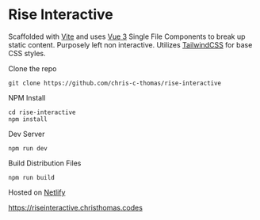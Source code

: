 # Rise Interactive

Scaffolded with [Vite](https://vitejs.org) and uses [Vue 3](https://v3.vuejs.org) Single File Components to break up static content. Purposely left non interactive. Utilizes [TailwindCSS](https://tailwindcss.com) for base CSS styles.

Clone the repo
```
git clone https://github.com/chris-c-thomas/rise-interactive
```

NPM Install
```
cd rise-interactive
npm install
```
Dev Server
```
npm run dev
```

Build Distribution Files
```
npm run build
```

Hosted on [Netlify](https://netlify.com)

https://riseinteractive.christhomas.codes
